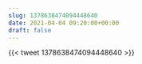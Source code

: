 ```yaml
---
slug: 1378638474094448640
date: 2021-04-04 09:20:00+00:00
draft: false
---
```


{{< tweet 1378638474094448640 >}}
